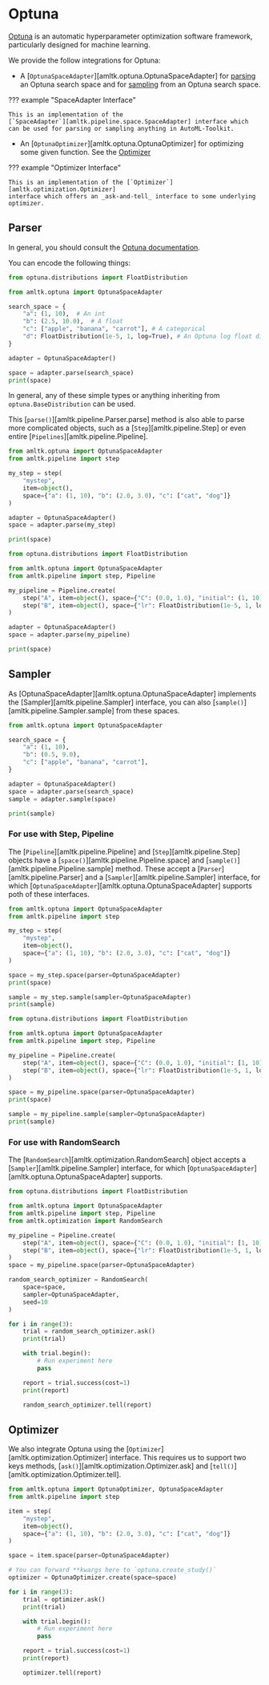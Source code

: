# Optuna
[Optuna](https://optuna.org/) is an automatic hyperparameter optimization
software framework, particularly designed for machine learning.

We provide the follow integrations for Optuna:

* A [`OptunaSpaceAdapter`][amltk.optuna.OptunaSpaceAdapter] for [parsing](#parsing-spaces)
an Optuna search space and for [sampling](#sampling)
from an Optuna search space.

??? example "SpaceAdapter Interface"

    This is an implementation of the
    [`SpaceAdapter`][amltk.pipeline.space.SpaceAdapter] interface which
    can be used for parsing or sampling anything in AutoML-Toolkit.

* An [`OptunaOptimizer`][amltk.optuna.OptunaOptimizer] for optimizing
some given function. See the [Optimizer](#Optimizer)

??? example "Optimizer Interface"

    This is an implementation of the [`Optimizer`][amltk.optimization.Optimizer]
    interface which offers an _ask-and-tell_ interface to some underlying optimizer.


## Parser
In general, you should consult the [Optuna documentation](https://optuna.org/).

You can encode the following things:

```python exec="true" source="material-block" result="python" title="A simple space"
from optuna.distributions import FloatDistribution

from amltk.optuna import OptunaSpaceAdapter

search_space = {
    "a": (1, 10),  # An int
    "b": (2.5, 10.0),  # A float
    "c": ["apple", "banana", "carrot"], # A categorical
    "d": FloatDistribution(1e-5, 1, log=True), # An Optuna log float distribution
}

adapter = OptunaSpaceAdapter()

space = adapter.parse(search_space)
print(space)
```

In general, any of these simple types or anything inheriting from
`optuna.BaseDistribution` can be used.

This [`parse()`][amltk.pipeline.Parser.parse] method is also
able to parse more complicated objects, such as a [`Step`][amltk.pipeline.Step]
or even entire [`Pipelines`][amltk.pipeline.Pipeline].

```python exec="true" source="material-block" result="python" title="Parsing Steps"
from amltk.optuna import OptunaSpaceAdapter
from amltk.pipeline import step

my_step = step(
    "mystep",
    item=object(),
    space={"a": (1, 10), "b": (2.0, 3.0), "c": ["cat", "dog"]}
)

adapter = OptunaSpaceAdapter()
space = adapter.parse(my_step)

print(space)
```

```python exec="true" source="material-block" result="python" title="Parsing a Pipeline"
from optuna.distributions import FloatDistribution

from amltk.optuna import OptunaSpaceAdapter
from amltk.pipeline import step, Pipeline

my_pipeline = Pipeline.create(
    step("A", item=object(), space={"C": (0.0, 1.0), "initial": (1, 10)}),
    step("B", item=object(), space={"lr": FloatDistribution(1e-5, 1, log=True)}),
)

adapter = OptunaSpaceAdapter()
space = adapter.parse(my_pipeline)

print(space)
```

## Sampler
As [OptunaSpaceAdapter][amltk.optuna.OptunaSpaceAdapter] implements the
[Sampler][amltk.pipeline.Sampler] interface, you can also [`sample()`][amltk.pipeline.Sampler.sample]
from these spaces.

```python exec="true" source="material-block" result="python" title="Sampling from a space"
from amltk.optuna import OptunaSpaceAdapter

search_space = {
    "a": (1, 10),
    "b": (0.5, 9.0),
    "c": ["apple", "banana", "carrot"],
}

adapter = OptunaSpaceAdapter()
space = adapter.parse(search_space)
sample = adapter.sample(space)

print(sample)
```

### For use with Step, Pipeline
The [`Pipeline`][amltk.pipeline.Pipeline] and [`Step`][amltk.pipeline.Step] objects
have a [`space()`][amltk.pipeline.Pipeline.space] and
[`sample()`][amltk.pipeline.Pipeline.sample] method.
These accept a [`Parser`][amltk.pipeline.Parser] and a [`Sampler`][amltk.pipeline.Sampler]
interface, for which [`OptunaSpaceAdapter`][amltk.optuna.OptunaSpaceAdapter]
supports poth of these interfaces.

```python exec="true" source="material-block" result="python" title="Using Optuna with a Step"
from amltk.optuna import OptunaSpaceAdapter
from amltk.pipeline import step

my_step = step(
    "mystep",
    item=object(),
    space={"a": (1, 10), "b": (2.0, 3.0), "c": ["cat", "dog"]}
)

space = my_step.space(parser=OptunaSpaceAdapter)
print(space)

sample = my_step.sample(sampler=OptunaSpaceAdapter)
print(sample)
```

```python exec="true" source="material-block" result="python" title="Using Optuna with a Pipeline"
from optuna.distributions import FloatDistribution

from amltk.optuna import OptunaSpaceAdapter
from amltk.pipeline import step, Pipeline

my_pipeline = Pipeline.create(
    step("A", item=object(), space={"C": (0.0, 1.0), "initial": [1, 10]}),
    step("B", item=object(), space={"lr": FloatDistribution(1e-5, 1, log=True)}),
)

space = my_pipeline.space(parser=OptunaSpaceAdapter)
print(space)

sample = my_pipeline.sample(sampler=OptunaSpaceAdapter)
print(sample)
```

### For use with RandomSearch
The [`RandomSearch`][amltk.optimization.RandomSearch] object accepts a
[`Sampler`][amltk.pipeline.Sampler] interface, for which
[`OptunaSpaceAdapter`][amltk.optuna.OptunaSpaceAdapter] supports.

```python exec="true" source="material-block" result="python" title="Using Optuna with RandomSearch"
from optuna.distributions import FloatDistribution

from amltk.optuna import OptunaSpaceAdapter
from amltk.pipeline import step, Pipeline
from amltk.optimization import RandomSearch

my_pipeline = Pipeline.create(
    step("A", item=object(), space={"C": (0.0, 1.0), "initial": [1, 10]}),
    step("B", item=object(), space={"lr": FloatDistribution(1e-5, 1, log=True)}),
)
space = my_pipeline.space(parser=OptunaSpaceAdapter)

random_search_optimizer = RandomSearch(
    space=space,
    sampler=OptunaSpaceAdapter,
    seed=10
)

for i in range(3):
    trial = random_search_optimizer.ask()
    print(trial)

    with trial.begin():
        # Run experiment here
        pass

    report = trial.success(cost=1)
    print(report)

    random_search_optimizer.tell(report)
```

## Optimizer
We also integrate Optuna using the [`Optimizer`][amltk.optimization.Optimizer] interface.
This requires us to support two keys methods, [`ask()`][amltk.optimization.Optimizer.ask]
and [`tell()`][amltk.optimization.Optimizer.tell].

```python
from amltk.optuna import OptunaOptimizer, OptunaSpaceAdapter
from amltk.pipeline import step

item = step(
    "mystep",
    item=object(),
    space={"a": (1, 10), "b": (2.0, 3.0), "c": ["cat", "dog"]}
)

space = item.space(parser=OptunaSpaceAdapter)

# You can forward **kwargs here to `optuna.create_study()`
optimizer = OptunaOptimizer.create(space=space)

for i in range(3):
    trial = optimizer.ask()
    print(trial)

    with trial.begin():
        # Run experiment here
        pass

    report = trial.success(cost=1)
    print(report)

    optimizer.tell(report)
```
